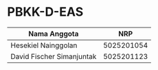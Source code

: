 # PBKK-D-EAS

Nama Anggota | NRP
------------------- | --------------
Hesekiel Nainggolan | 5025201054
David Fischer Simanjuntak | 5025201123
